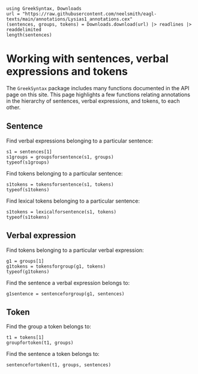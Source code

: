 

```@setup struct
using GreekSyntax, Downloads
url = "https://raw.githubusercontent.com/neelsmith/eagl-texts/main/annotations/Lysias1_annotations.cex"
(sentences, groups, tokens) = Downloads.download(url) |> readlines |> readdelimited
length(sentences)
```



# Working with sentences, verbal expressions and tokens

The `GreekSyntax` package includes many functions documented in the API page on this site.  This page highlights a few functions relating annotations in the hierarchy of sentences, verbal expressions, and tokens, to each other.

## Sentence

Find verbal expressions belonging to a particular sentence:

```@example struct
s1 = sentences[1]
s1groups = groupsforsentence(s1, groups)
typeof(s1groups)
```

Find tokens belonging to a particular sentence:

```@example struct
s1tokens = tokensforsentence(s1, tokens)
typeof(s1tokens)
```

Find lexical tokens belonging to a particular sentence:

```@example struct
s1tokens = lexicalforsentence(s1, tokens)
typeof(s1tokens)
```


## Verbal expression

Find tokens belonging to a particular verbal expression:

```@example struct
g1 = groups[1]
g1tokens = tokensforgroup(g1, tokens)
typeof(g1tokens)
```

Find the sentence a verbal expression belongs to:

```@example struct
g1sentence = sentenceforgroup(g1, sentences)
```



## Token

Find the group a token belongs to:

```@example struct
t1 = tokens[1]
groupfortoken(t1, groups)
```

Find the sentence a token belongs to:


```@example struct
sentencefortoken(t1, groups, sentences)
```